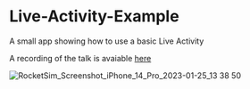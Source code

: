 # Live-Activity-Example

A small app showing how to use a basic Live Activity

A recording of the talk is avaiable [here](https://youtu.be/JZ8-vkNLfuw)


![RocketSim_Screenshot_iPhone_14_Pro_2023-01-25_13 38 50](https://user-images.githubusercontent.com/78183482/214468406-c13160aa-d370-4a25-95e2-b2f3f529324d.png)
